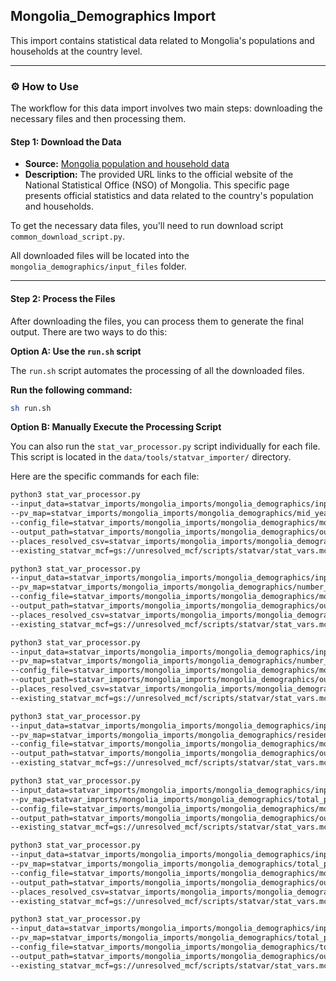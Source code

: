 ## Mongolia_Demographics Import

This import contains statistical data related to Mongolia's populations and households at the country level.

-----

### ⚙️ How to Use

The workflow for this data import involves two main steps: downloading the necessary files and then processing them.

#### Step 1: Download the Data

- **Source:** [Mongolia population and household data](https://www.1212.mn/en/statcate)
- **Description:** The provided URL links to the official website of the National Statistical Office (NSO) of Mongolia. This specific page presents official statistics and data related to the country's population and households.

To get the necessary data files, you'll need to run download script `common_download_script.py`.

All downloaded files will be located into the `mongolia_demographics/input_files` folder.

-----

#### Step 2: Process the Files

After downloading the files, you can process them to generate the final output. There are two ways to do this:

**Option A: Use the `run.sh` script**

The `run.sh` script automates the processing of all the downloaded files.

**Run the following command:**

```bash
sh run.sh
```

**Option B: Manually Execute the Processing Script**

You can also run the `stat_var_processor.py` script individually for each file. This script is located in the `data/tools/statvar_importer/` directory.

Here are the specific commands for each file:

```bash
python3 stat_var_processor.py
--input_data=statvar_imports/mongolia_imports/mongolia_demographics/input_files/mid_year_total_population_by_region.csv
--pv_map=statvar_imports/mongolia_imports/mongolia_demographics/mid_year_total_population_by_region_pvmap.csv
--config_file=statvar_imports/mongolia_imports/mongolia_demographics/mongolia_metadata.csv
--output_path=statvar_imports/mongolia_imports/mongolia_demographics/output_files/mid_year_total_population_by_region_output
--places_resolved_csv=statvar_imports/mongolia_imports/mongolia_demographics/mongolia_place_resolver.csv 
--existing_statvar_mcf=gs://unresolved_mcf/scripts/statvar/stat_vars.mcf
```

```bash
python3 stat_var_processor.py
--input_data=statvar_imports/mongolia_imports/mongolia_demographics/input_files/number_of_households_by_region_and_urban_rural.csv
--pv_map=statvar_imports/mongolia_imports/mongolia_demographics/number_of_households_by_region_and_urban_rural_pvmap.csv
--config_file=statvar_imports/mongolia_imports/mongolia_demographics/mongolia_metadata.csv
--output_path=statvar_imports/mongolia_imports/mongolia_demographics/output_files/number_of_households_by_region_and_urban_rural_output
--places_resolved_csv=statvar_imports/mongolia_imports/mongolia_demographics/mongolia_place_resolver.csv 
--existing_statvar_mcf=gs://unresolved_mcf/scripts/statvar/stat_vars.mcf
```

```bash
python3 stat_var_processor.py
--input_data=statvar_imports/mongolia_imports/mongolia_demographics/input_files/number_of_households_by_region.csv
--pv_map=statvar_imports/mongolia_imports/mongolia_demographics/number_of_households_by_region_pvmap.csv
--config_file=statvar_imports/mongolia_imports/mongolia_demographics/mongolia_metadata.csv
--output_path=statvar_imports/mongolia_imports/mongolia_demographics/output_files/number_of_households_by_region_output
--places_resolved_csv=statvar_imports/mongolia_imports/mongolia_demographics/mongolia_place_resolver.csv 
--existing_statvar_mcf=gs://unresolved_mcf/scripts/statvar/stat_vars.mcf
```

```bash
python3 stat_var_processor.py
--input_data=statvar_imports/mongolia_imports/mongolia_demographics/input_files/resident_population_by_agegroup_15_and_over_and_maritalstatus.csv
--pv_map=statvar_imports/mongolia_imports/mongolia_demographics/resident_population_by_agegroup_15_and_over_and_maritalstatus_pvmap.csv
--config_file=statvar_imports/mongolia_imports/mongolia_demographics/mongolia_metadata.csv
--output_path=statvar_imports/mongolia_imports/mongolia_demographics/output_files/resident_population_by_agegroup_15_and_over_and_maritalstatus_output
--existing_statvar_mcf=gs://unresolved_mcf/scripts/statvar/stat_vars.mcf
```

```bash
python3 stat_var_processor.py
--input_data=statvar_imports/mongolia_imports/mongolia_demographics/input_files/total_population_by_age_group_and_sex.csv
--pv_map=statvar_imports/mongolia_imports/mongolia_demographics/total_population_by_age_group_and_sex_pvmap.csv
--config_file=statvar_imports/mongolia_imports/mongolia_demographics/mongolia_metadata.csv
--output_path=statvar_imports/mongolia_imports/mongolia_demographics/output_files/total_population_by_age_group_and_sex_output 
--existing_statvar_mcf=gs://unresolved_mcf/scripts/statvar/stat_vars.mcf
```

```bash
python3 stat_var_processor.py
--input_data=statvar_imports/mongolia_imports/mongolia_demographics/input_files/total_population_by_region_and_urban_rural.csv
--pv_map=statvar_imports/mongolia_imports/mongolia_demographics/total_population_by_region_and_urban_rural_pvmap.csv
--config_file=statvar_imports/mongolia_imports/mongolia_demographics/mongolia_metadata.csv
--output_path=statvar_imports/mongolia_imports/mongolia_demographics/output_files/total_population_by_region_and_urban_rural_output
--places_resolved_csv=statvar_imports/mongolia_imports/mongolia_demographics/mongolia_place_resolver.csv 
--existing_statvar_mcf=gs://unresolved_mcf/scripts/statvar/stat_vars.mcf
```

```bash
python3 stat_var_processor.py
--input_data=statvar_imports/mongolia_imports/mongolia_demographics/input_files/total_population_by_sex_and_urban_rural.csv
--pv_map=statvar_imports/mongolia_imports/mongolia_demographics/total_population_by_sex_and_urban_rural_pvmap.csv
--config_file=statvar_imports/mongolia_imports/mongolia_demographics/total_population_by_sex_and_urban_rural_metadata.csv
--output_path=statvar_imports/mongolia_imports/mongolia_demographics/output_files/total_population_by_sex_and_urban_rural_output 
--existing_statvar_mcf=gs://unresolved_mcf/scripts/statvar/stat_vars.mcf
```

